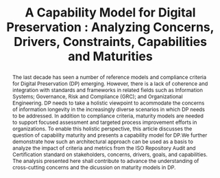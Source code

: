---
abstract: The last decade has seen a number of reference models and compliance criteria
  for Digital Preservation (DP) emerging. However, there is a lack of coherence and
  integration with standards and frameworks in related fields such as Information
  Systems; Governance, Risk and Compliance (GRC); and Organizational Engineering.
  DP needs to take a holistic viewpoint to acommodate the concerns of information
  longevity in the increasingly diverse scenarios in which DP needs to be addressed.
  In addition to compliance criteria, maturity models are needed to support focused
  assessment and targeted process improvement efforts in organizations. To enable
  this holistic perspective, this article discusses the question of capability maturity
  and presents a capability model for DP.We further demonstrate how such an architectural
  approach can be used as a basis to analyze the impact of criteria and metrics from
  the ISO Repository Audit and Certification standard on stakeholders, concerns, drivers,
  goals, and capabilities. The analysis presented here shall contribute to advance
  the understanding of cross-cutting concerns and the dicussion on maturity models
  in DP.
creators:
- Christoph Becker
- Ricardo Vieira
- José Barateiro
- Gonçalo Antunes
date: null
document_url: https://services.phaidra.univie.ac.at/api/object/o:294202/download
grand_parent: iPRES
institutions: []
keywords:
- singapore
- oais model
- repository audit and certification
- trust
- digital preservation
- reference architecture
- standards
landing_page_url: https://phaidra.univie.ac.at/o:294202
language: eng
layout: publication
license: CC BY-SA 3.0 AT
notes_url: null
parent: iPRES 2011
publication_type: paper
size: 2658337
slides_url: null
source_name: iPRES
stream_url: null
title: 'A Capability Model for Digital Preservation : Analyzing Concerns, Drivers,
  Constraints, Capabilities and Maturities'
year: 2011
---